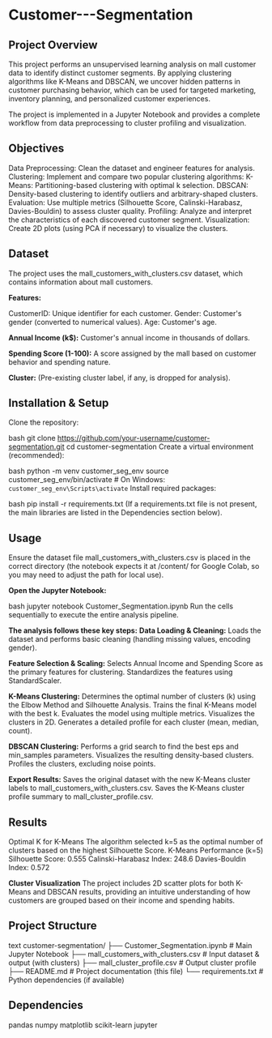 # Customer---Segmentation

## Project Overview
This project performs an unsupervised learning analysis on mall customer data to identify distinct customer segments. By applying clustering algorithms like K-Means and DBSCAN, we uncover hidden patterns in customer purchasing behavior, which can be used for targeted marketing, inventory planning, and personalized customer experiences.

The project is implemented in a Jupyter Notebook and provides a complete workflow from data preprocessing to cluster profiling and visualization.

## Objectives
Data Preprocessing: Clean the dataset and engineer features for analysis.
Clustering: Implement and compare two popular clustering algorithms:
K-Means: Partitioning-based clustering with optimal k selection.
DBSCAN: Density-based clustering to identify outliers and arbitrary-shaped clusters.
Evaluation: Use multiple metrics (Silhouette Score, Calinski-Harabasz, Davies-Bouldin) to assess cluster quality.
Profiling: Analyze and interpret the characteristics of each discovered customer segment.
Visualization: Create 2D plots (using PCA if necessary) to visualize the clusters.

## Dataset
The project uses the mall_customers_with_clusters.csv dataset, which contains information about mall customers.

**Features:**

CustomerID: Unique identifier for each customer.
Gender: Customer's gender (converted to numerical values).
Age: Customer's age.

**Annual Income (k$):** Customer's annual income in thousands of dollars.

**Spending Score (1-100):** A score assigned by the mall based on customer behavior and spending nature.

**Cluster:** (Pre-existing cluster label, if any, is dropped for analysis).

## Installation & Setup
Clone the repository:

bash
git clone https://github.com/your-username/customer-segmentation.git
cd customer-segmentation
Create a virtual environment (recommended):

bash
python -m venv customer_seg_env
source customer_seg_env/bin/activate  # On Windows: `customer_seg_env\Scripts\activate`
Install required packages:

bash
pip install -r requirements.txt
(If a requirements.txt file is not present, the main libraries are listed in the Dependencies section below).

## Usage
Ensure the dataset file mall_customers_with_clusters.csv is placed in the correct directory (the notebook expects it at /content/ for Google Colab, so you may need to adjust the path for local use).

**Open the Jupyter Notebook:**

bash
jupyter notebook Customer_Segmentation.ipynb
Run the cells sequentially to execute the entire analysis pipeline.

**The analysis follows these key steps:**
**Data Loading & Cleaning:**
Loads the dataset and performs basic cleaning (handling missing values, encoding gender).

**Feature Selection & Scaling:**
Selects Annual Income and Spending Score as the primary features for clustering.
Standardizes the features using StandardScaler.

**K-Means Clustering:**
Determines the optimal number of clusters (k) using the Elbow Method and Silhouette Analysis.
Trains the final K-Means model with the best k.
Evaluates the model using multiple metrics.
Visualizes the clusters in 2D.
Generates a detailed profile for each cluster (mean, median, count).

**DBSCAN Clustering:**
Performs a grid search to find the best eps and min_samples parameters.
Visualizes the resulting density-based clusters.
Profiles the clusters, excluding noise points.

**Export Results:**
Saves the original dataset with the new K-Means cluster labels to mall_customers_with_clusters.csv.
Saves the K-Means cluster profile summary to mall_cluster_profile.csv.

## Results
Optimal K for K-Means
The algorithm selected k=5 as the optimal number of clusters based on the highest Silhouette Score.
K-Means Performance (k=5)
Silhouette Score: 0.555
Calinski-Harabasz Index: 248.6
Davies-Bouldin Index: 0.572

**Cluster Visualization**
The project includes 2D scatter plots for both K-Means and DBSCAN results, providing an intuitive understanding of how customers are grouped based on their income and spending habits.

## Project Structure
text
customer-segmentation/
├── Customer_Segmentation.ipynb  # Main Jupyter Notebook
├── mall_customers_with_clusters.csv      # Input dataset & output (with clusters)
├── mall_cluster_profile.csv               # Output cluster profile
├── README.md                              # Project documentation (this file)
└── requirements.txt                       # Python dependencies (if available)
## Dependencies
pandas
numpy
matplotlib
scikit-learn
jupyter
